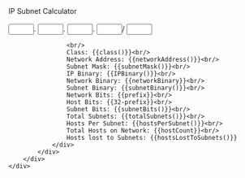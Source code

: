 <html>
<body>


<div ng-app='myApp' ng-controller='myCtrl'>
	<div class="row center"> 
		<div class="col s12 m12 l12"> 
			<div class="card">
				<div class="card-content">
					<span class="card-title">IP Subnet Calculator</span>
					<div class="divider"></div><br/>
					<input ng-model="oct0" type="number" min="0" max="255" style="width:50px"/>.
 					<input ng-model="oct1" type="number" min="0" max="255" style="width:50px"/>.
 					<input ng-model="oct2" type="number" min="0" max="255" style="width:50px"/>.
 					<input ng-model="oct3" type="number" min="0" max="255" style="width:50px"/>/
 					<input ng-model="prefix" type="number" min="0" max="32" style="width:50px"/>
					
					<br/>
					Class: {{class()}}<br/> 
 					Network Address: {{networkAddress()}}<br/> 
 					Subnet Mask: {{subnetMask()}}<br/> 
 					IP Binary: {{IPBinary()}}<br/> 
 					Network Binary: {{networkBinary}}<br/>
					Subnet Binary: {{subnetBinary()}}<br/> 
 					Network Bits: {{prefix}}<br/> 
 					Host Bits: {{32-prefix}}<br/> 
 					Subnet Bits: {{subnetBits()}}<br/>
					Total Subnets: {{totalSubnets()}}<br/>
 					Hosts Per Subnet: {{hostsPerSubnet()}}<br/> 
 					Total Hosts on Network: {{hostCount}}<br/> 
 					Hosts lost to Subnets: {{hostsLostToSubnets()}} 
 				</div> 
 			</div> 
 		</div> 
	</div>
</div>
</body>
</html>

<script>

//returns true if it is, else false
if(typeof Number.isInteger === "undefined") Number.prototype.isInteger = function(x) { return x % 1 === 0;};
//inserts a string into another string at the specified index
String.prototype.insert = function(index, string) {
  if(index > 0)
    return this.toString().substring(0, index) + string + this.toString().substring(index, this.toString().length);
  else
    return string + this.toString();
};
//repeats a string 'x' times
if(typeof String.repeat === "undefined") {
	String.prototype.repeat = function(x) {
		var temp = "";
		for(var i=0;i<x;i++) temp += this.toString();
		return temp;
	};

</script>
